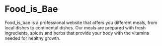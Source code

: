 # Food_is_Bae

Food_is_bae is a professional website that offers you different meals, from local dishes to continental dishes. Our meals are prepared with fresh ingredients, spices and herbs that provide your body with the vitamins needed for healthy growth.
